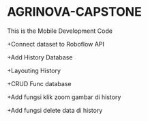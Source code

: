 # AGRINOVA-CAPSTONE
This is the Mobile Development Code

+Connect dataset to Roboflow API

+Add History Database

+Layouting History 

+CRUD Func database 

+Add fungsi klik zoom gambar di history 

+Add fungsi delete data di history
